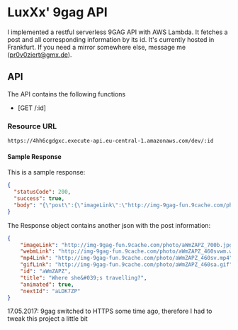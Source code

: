 # LuxXx' 9gag API

I implemented a restful serverless 9GAG API with AWS Lambda. It fetches a post and all corresponding information by its id.
It's currently hosted in Frankfurt. If you need a mirror somewhere else, message me (pr0v0ziert@gmx.de).

## API
The API contains the following functions

- [GET /:id]

### Resource URL

`https://4hh6cgdgxc.execute-api.eu-central-1.amazonaws.com/dev/:id`

#### Sample Response
This is a sample response:
```json
{
  "statusCode": 200,
  "success": true,
  "body": "{\"post\":{\"imageLink\":\"http://img-9gag-fun.9cache.com/photo/a0bPvMO_700b.jpg\",\"webmLink\":\"http://img-9gag-fun.9cache.com/photo/a0bPvMO_460svwm.webm\",\"mp4Link\":\"http://img-9gag-fun.9cache.com/photo/a0bPvMO_460sv.mp4\",\"gifLink\":\"http://img-9gag-fun.9cache.com/photo/a0bPvMO_460sa.gif\",\"id\":\"a0bPvMO\",\"title\":\"Which one do you prefer ? (flash fan here)\",\"animated\":false,\"nextId\":\"aqbmoqR\"}}"
}
```

The Response object contains another json with the post information:

```json
{
	"imageLink": "http://img-9gag-fun.9cache.com/photo/aWmZAPZ_700b.jpg",
	"webmLink": "http://img-9gag-fun.9cache.com/photo/aWmZAPZ_460svwm.webm",
	"mp4Link": "http://img-9gag-fun.9cache.com/photo/aWmZAPZ_460sv.mp4",
	"gifLink": "http://img-9gag-fun.9cache.com/photo/aWmZAPZ_460sa.gif",
	"id": "aWmZAPZ",
	"title": "Where she&#039;s travelling?",
	"animated": true,
	"nextId": "aLDK7ZP"
}
```
17.05.2017: 9gag switched to HTTPS some time ago, therefore I had to tweak this project a little bit
